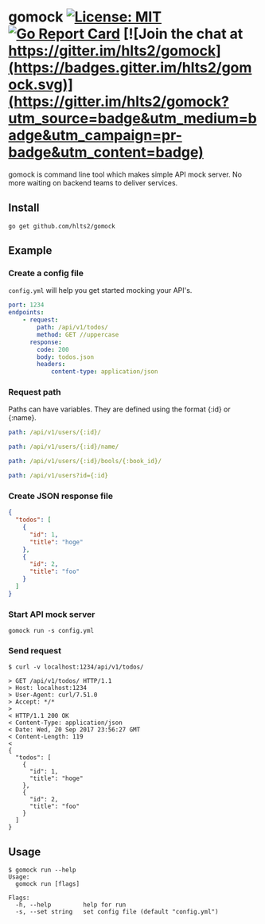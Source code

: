 # gomock [![License: MIT](https://img.shields.io/badge/License-MIT-blue.svg)](https://opensource.org/licenses/MIT) [![Go Report Card](https://goreportcard.com/badge/github.com/hlts2/gomock)](https://goreportcard.com/report/github.com/hlts2/gomock) [![Join the chat at https://gitter.im/hlts2/gomock](https://badges.gitter.im/hlts2/gomock.svg)](https://gitter.im/hlts2/gomock?utm_source=badge&utm_medium=badge&utm_campaign=pr-badge&utm_content=badge)

gomock is command line tool which makes simple API mock server. No more waiting on backend teams to deliver services.

## Install

```shell
go get github.com/hlts2/gomock
```

## Example

### Create a config file
`config.yml` will help you get started mocking your API's.

```yaml
port: 1234
endpoints:
    - request:
        path: /api/v1/todos/
        method: GET //uppercase
      response:
        code: 200
        body: todos.json
        headers:
            content-type: application/json
```

### Request path
Paths can have variables. They are defined using the format {:id} or {:name}.

```yaml
path: /api/v1/users/{:id}/

path: /api/v1/users/{:id}/name/

path: /api/v1/users/{:id}/bools/{:book_id}/

path: /api/v1/users?id={:id}
```

### Create JSON response file

```json
{
  "todos": [
    {
      "id": 1,
      "title": "hoge"
    },
    {
      "id": 2,
      "title": "foo"
    }
  ]
}

```

### Start API mock server

```
gomock run -s config.yml
```

### Send request

```
$ curl -v localhost:1234/api/v1/todos/

> GET /api/v1/todos/ HTTP/1.1
> Host: localhost:1234
> User-Agent: curl/7.51.0
> Accept: */*
>
< HTTP/1.1 200 OK
< Content-Type: application/json
< Date: Wed, 20 Sep 2017 23:56:27 GMT
< Content-Length: 119
<
{
  "todos": [
    {
      "id": 1,
      "title": "hoge"
    },
    {
      "id": 2,
      "title": "foo"
    }
  ]
}

```

## Usage

```
$ gomock run --help
Usage:
  gomock run [flags]

Flags:
  -h, --help         help for run
  -s, --set string   set config file (default "config.yml")
```

